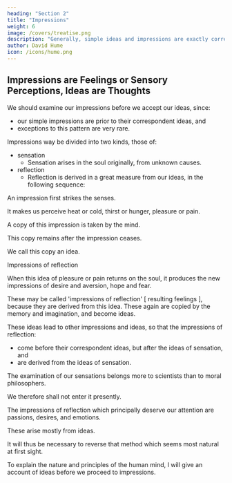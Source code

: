```yaml
---
heading: "Section 2"
title: "Impressions"
weight: 6
image: /covers/treatise.png
description: "Generally, simple ideas and impressions are exactly correspondent, as the complex are formed from them"
author: David Hume
icon: /icons/hume.png
---
```



## Impressions are Feelings or Sensory Perceptions, Ideas are Thoughts

We should examine our impressions before we accept our ideas, since:
- our simple impressions are prior to their correspondent ideas, and
- exceptions to this pattern are very rare.

Impressions way be divided into two kinds, those of:
- sensation
  - Sensation arises in the soul originally, from unknown causes.
- reflection
  - Reflection is derived in a great measure from our ideas, in the following sequence:

An impression first strikes the senses.

It makes us perceive heat or cold, thirst or hunger, pleasure or pain.

A copy of this impression is taken by the mind.

This copy remains after the impression ceases.

We call this copy an idea.

Impressions of reflection

When this idea of pleasure or pain returns on the soul, it produces the new impressions of desire and aversion, hope and fear.

These may be called 'impressions of reflection' [ resulting feelings ], because they are derived from this idea.
These again are copied by the memory and imagination, and become ideas.

These ideas lead to other impressions and ideas, so that the impressions of reflection:
- come before their correspondent ideas, but after the ideas of sensation, and
- are derived from the ideas of sensation.

The examination of our sensations belongs more to scientists than to moral philosophers.

We therefore shall not enter it presently.

The impressions of reflection which principally deserve our attention are passions, desires, and emotions.

These arise mostly from ideas.

It will thus be necessary to reverse that method which seems most natural at first sight.

To explain the nature and principles of the human mind, I will give an account of ideas before we proceed to impressions.